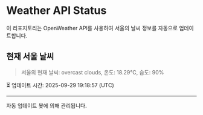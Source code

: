 
# Weather API Status

이 리포지토리는 OpenWeather API를 사용하여 서울의 날씨 정보를 자동으로 업데이트합니다.

## 현재 서울 날씨
> 서울의 현재 날씨: overcast clouds, 온도: 18.29°C, 습도: 90%

⏳ 업데이트 시간: 2025-09-29 19:18:57 (UTC)

---
자동 업데이트 봇에 의해 관리됩니다.
